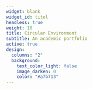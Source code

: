 ```yaml
---
widget: blank
widget_id: titol
headless: true
weight: 10
title: Circular Environment
subtitle: An academic portfolio
active: true
design:
  columns: "2"
  background:
    text_color_light: false
    image_darken: 0
    color: "#a7b713"
---
```

